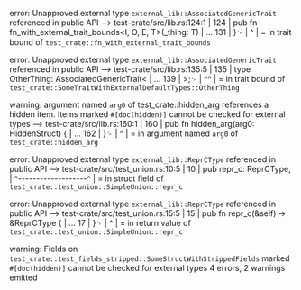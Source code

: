 error: Unapproved external type `external_lib::AssociatedGenericTrait` referenced in public API
   --> test-crate/src/lib.rs:124:1
    |
124 | pub fn fn_with_external_trait_bounds<I, O, E, T>(_thing: T)
    | ...
131 | }␊
    | ^
    |
    = in trait bound of `test_crate::fn_with_external_trait_bounds`

error: Unapproved external type `external_lib::AssociatedGenericTrait` referenced in public API
   --> test-crate/src/lib.rs:135:5
    |
135 |     type OtherThing: AssociatedGenericTrait<
    | ...
139 |     >;␊
    |     ^^
    |
    = in trait bound of `test_crate::SomeTraitWithExternalDefaultTypes::OtherThing`

warning: argument named `arg0` of test_crate::hidden_arg references a hidden item. Items marked `#[doc(hidden)]` cannot be checked for external types
   --> test-crate/src/lib.rs:160:1
    |
160 | pub fn hidden_arg(arg0: HiddenStruct) {
    | ...
162 | }␊
    | ^
    |
    = in argument named `arg0` of `test_crate::hidden_arg`

error: Unapproved external type `external_lib::ReprCType` referenced in public API
  --> test-crate/src/test_union.rs:10:5
   |
10 |     pub repr_c: ReprCType,
   |     ^-------------------^
   |
   = in struct field of `test_crate::test_union::SimpleUnion::repr_c`

error: Unapproved external type `external_lib::ReprCType` referenced in public API
  --> test-crate/src/test_union.rs:15:5
   |
15 |     pub fn repr_c(&self) -> &ReprCType {
   | ...
17 |     }␊
   |     ^
   |
   = in return value of `test_crate::test_union::SimpleUnion::repr_c`

warning: Fields on `test_crate::test_fields_stripped::SomeStructWithStrippedFields` marked `#[doc(hidden)]` cannot be checked for external types
4 errors, 2 warnings emitted
